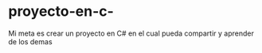 # proyecto-en-c-
Mi meta es crear un proyecto en C# en el cual pueda compartir y aprender de los demas
